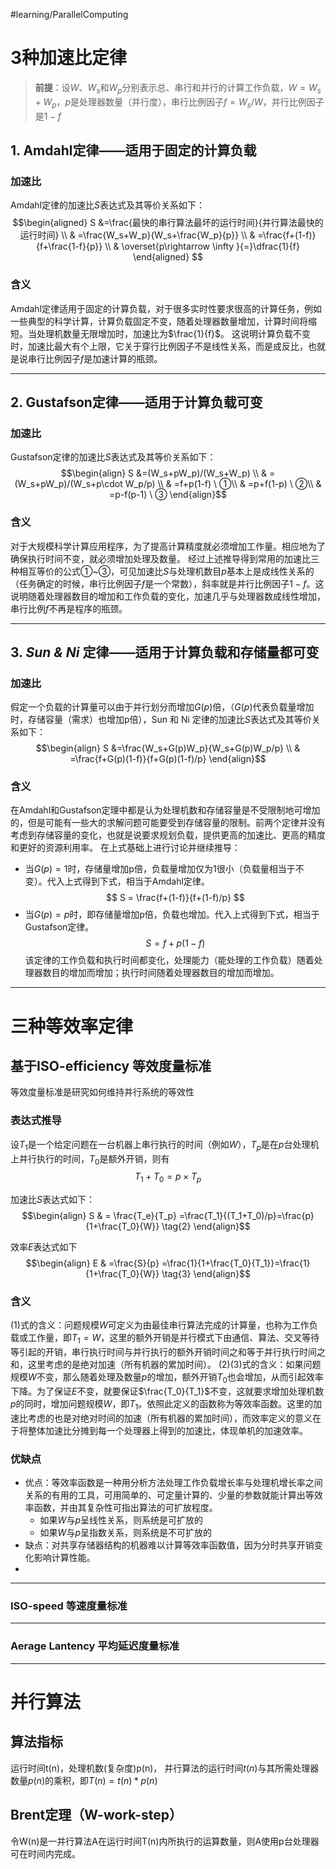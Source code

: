 #learning/ParallelComputing

# 3种加速比定律
>**前提**：设$W$、$W_s$和$W_p$分别表示总、串行和并行的计算工作负载，$W=W_s+W_p$，$p$是处理器数量（并行度），串行比例因子$f=W_s/W$，并行比例因子是$1-f$
## 1. Amdahl定律——适用于固定的计算负载
### 加速比
Amdahl定律的加速比$S$表达式及其等价关系如下：
$$\begin{aligned}
S &=\frac{最快的串行算法最坏的运行时间}{并行算法最快的运行时间} \\
& =\frac{W_s+W_p}{W_s+\frac{W_p}{p}} \\
& =\frac{f+(1-f)}{f+\frac{1-f}{p}} \\
& \overset{p\rightarrow \infty }{=}\dfrac{1}{f}
\end{aligned}
$$
### 含义
Amdahl定律适用于固定的计算负载，对于很多实时性要求很高的计算任务，例如一些典型的科学计算，计算负载固定不变，随着处理器数量增加，计算时间将缩短。当处理机数量无限增加时，加速比为$\frac{1}{f}$。
这说明计算负载不变时，加速比最大有个上限，它关于穿行比例因子不是线性关系，而是成反比，也就是说串行比例因子$f$是加速计算的瓶颈。

---

## 2. Gustafson定律——适用于计算负载可变
### 加速比
Gustafson定律的加速比$S$表达式及其等价关系如下：
$$\begin{align}
S &=(W_s+pW_p)/(W_s+W_p) \\
& =(W_s+pW_p)/(W_s+p\cdot W_p/p) \\
& =f+p(1-f) \ ①\\
& =p+f(1-p) \ ②\\
& =p-f(p-1) \ ③
\end{align}$$
### 含义
对于大规模科学计算应用程序，为了提高计算精度就必须增加工作量。相应地为了确保执行时间不变，就必须增加处理及数量。
经过上述推导得到常用的加速比三种相互等价的公式①~③，可见加速比$S$与处理机数目$p$基本上是成线性关系的（任务确定的时候，串行比例因子$f$是一个常数），斜率就是并行比例因子$1-f$。这说明随着处理器数目的增加和工作负载的变化，加速几乎与处理器数成线性增加，串行比例$f$不再是程序的瓶颈。

---
## 3. *Sun & Ni* 定律——适用于计算负载和存储量都可变
### 加速比
假定一个负载的计算量可以由于并行划分而增加$G(p)$倍，（$G(p)$代表负载量增加时，存储容量（需求）也增加p倍），Sun 和 Ni 定律的加速比$S$表达式及其等价关系如下：
$$\begin{align}
S &=\frac{W_s+G(p)W_p}{W_s+G(p)W_p/p} \\
& =\frac{f+G(p)(1-f)}{f+G(p)(1-f)/p}
\end{align}$$
### 含义
在Amdahl和Gustafson定理中都是认为处理机数和存储容量是不受限制地可增加的，但是可能有一些大的求解问题可能要受到存储容量的限制。前两个定律并没有考虑到存储容量的变化，也就是说要求规划负载，提供更高的加速比、更高的精度和更好的资源利用率。
在上式基础上进行讨论并继续推导：
- 当$G(p)=1$时，存储量增加p倍，负载量增加仅为1很小（负载量相当于不变）。代入上式得到下式，相当于Amdahl定律。
$$
	S = \frac{f+(1-f)}{f+(1-f)/p}
$$
- 当$G(p)=p$时，即存储量增加p倍，负载也增加。代入上式得到下式，相当于Gustafson定律。
$$
S=f+p(1-f)
$$
该定律的工作负载和执行时间都变化，处理能力（能处理的工作负载）随着处理器数目的增加而增加；执行时间随着处理器数目的增加而增加。

---

# 三种等效率定律
## 基于ISO-efficiency 等效度量标准
等效度量标准是研究如何维持并行系统的等效性
### 表达式推导
设$T_1$是一个给定问题在一台机器上串行执行的时间（例如$W$），$T_p$是在$p$台处理机上并行执行的时间，$T_0$是额外开销，则有
$$
T_1+T_0 =p \times T_p \tag{1}
$$

加速比$S$表达式如下：
$$\begin{align}
S & = \frac{T_e}{T_p} =\frac{T_1}{(T_1+T_0)/p}=\frac{p}{1+\frac{T_0}{W}} \tag{2}
\end{align}$$

效率$E$表达式如下
$$\begin{align}
E & =\frac{S}{p} =\frac{1}{1+\frac{T_0}{T_1}}=\frac{1}{1+\frac{T_0}{W}} \tag{3}
\end{align}$$
### 含义
$(1)$式的含义：问题规模$W$可定义为由最佳串行算法完成的计算量，也称为工作负载或工作量，即$T_1=W$，这里的额外开销是并行模式下由通信、算法、交叉等待等引起的开销，串行执行时间与并行执行的额外开销时间之和等于并行执行时间之和，这里考虑的是绝对加速（所有机器的累加时间）。
$(2)(3)$式的含义：如果问题规模$W$不变，那么随着处理及数量$p$的增加，额外开销$T_0$也会增加，从而引起效率下降。为了保证$E$不变，就要保证$\frac{T_0}{T_1}$不变，这就要求增加处理机数$p$的同时，增加问题规模$W$，即$T_1$。依照此定义的函数称为等效率函数。这里的加速比考虑的也是对绝对时间的加速（所有机器的累加时间），而效率定义的意义在于将整体加速比分摊到每一个处理器上得到的加速比，体现单机的加速效率。

### 优缺点
- 优点：等效率函数是一种用分析方法处理工作负载增长率与处理机增长率之间关系的有用的工具，可用简单的、可定量计算的、少量的参数就能计算出等效率函数，并由其复杂性可指出算法的可扩放程度。
	- 如果$W$与$p$呈线性关系，则系统是可扩放的
	- 如果$W$与$p$呈指数关系，则系统是不可扩放的
- 缺点：对共享存储器结构的机器难以计算等效率函数值，因为分时共享开销变化影响计算性能。
- 
---

### ISO-speed 等速度量标准


---

### Aerage Lantency 平均延迟度量标准

---

# 并行算法
## 算法指标
运行时间t(n)，处理机数(复杂度)p(n)，
并行算法的运行时间$t(n)$与其所需处理器数量$p(n)$的乘积，即$T(n)=t(n)*p(n)$

 ## Brent定理（W-work-step）
令W(n)是一并行算法A在运行时间T(n)内所执行的运算数量，则A使用p台处理器可在时间内完成。

